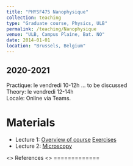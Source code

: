 ```yaml
---
title: "PHYSF475 Nanophysique"
collection: teaching
type: "Graduate course, Physics, ULB"
permalink: /teaching/Nanophysique
venue: "ULB, Campus Plaine, Bat. NO"
date: 2014-01-01
location: "Brussels, Belgium"
---
```


2020-2021
---------
Practique: le vendredi 10-12h ... to be discussed  
Theory: le vendredi 12-14h  
Locale: Online via Teams. 

Materials
======
* Lecture 1: [Overview of course](/files/Nanophysique/lecture1.pdf)		[Exercises](/files/Nanophysique/Exercises1.pdf)
* Lecture 2: [Microscopy](/files/Nanophysique/lecture2.pdf)		



<> References
<> =============



